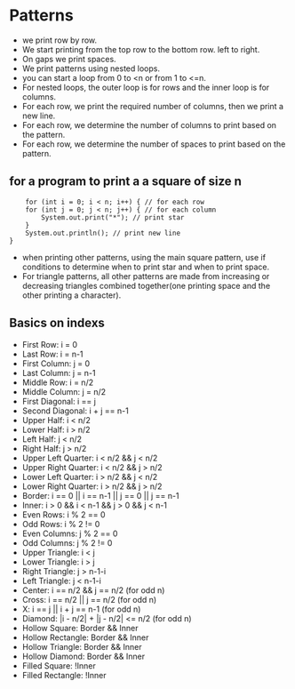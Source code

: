 # Patterns

- we print row by row.
- We start printing from the top row to the bottom row. left to right.
- On gaps we print spaces.
- We print patterns using nested loops.
- you can start a loop from 0 to <n or from 1 to <=n.
- For nested loops, the outer loop is for rows and the inner loop is for columns.
- For each row, we print the required number of columns, then we print a new line.
- For each row, we determine the number of columns to print based on the pattern.
- For each row, we determine the number of spaces to print based on the pattern.

## for a program to print a a square of size n

```
    for (int i = 0; i < n; i++) { // for each row
    for (int j = 0; j < n; j++) { // for each column
        System.out.print("*"); // print star
    }
    System.out.println(); // print new line
}
```
- when printing other patterns, using the main square pattern, use if conditions to determine when to print star and when to print space.
- For triangle patterns, all other patterns are made from increasing or decreasing triangles combined together(one printing space and the other printing a character).

## Basics on indexs

- First Row: i = 0
- Last Row: i = n-1
- First Column: j = 0
- Last Column: j = n-1
- Middle Row: i = n/2
- Middle Column: j = n/2
- First Diagonal: i == j
- Second Diagonal: i + j == n-1
- Upper Half: i < n/2
- Lower Half: i > n/2
- Left Half: j < n/2
- Right Half: j > n/2
- Upper Left Quarter: i < n/2 && j < n/2
- Upper Right Quarter: i < n/2 && j > n/2
- Lower Left Quarter: i > n/2 && j < n/2
- Lower Right Quarter: i > n/2 && j > n/2
- Border: i == 0 || i == n-1 || j == 0 || j == n-1
- Inner: i > 0 && i < n-1 && j > 0 && j < n-1
- Even Rows: i % 2 == 0
- Odd Rows: i % 2 != 0
- Even Columns: j % 2 == 0
- Odd Columns: j % 2 != 0
- Upper Triangle: i < j
- Lower Triangle: i > j
- Right Triangle: j > n-1-i
- Left Triangle: j < n-1-i
- Center: i == n/2 && j == n/2 (for odd n)
- Cross: i == n/2 || j == n/2 (for odd n)
- X: i == j || i + j == n-1 (for odd n)
- Diamond: |i - n/2| + |j - n/2| <= n/2 (for odd n)
- Hollow Square: Border && Inner
- Hollow Rectangle: Border && Inner
- Hollow Triangle: Border && Inner
- Hollow Diamond: Border && Inner
- Filled Square: !Inner
- Filled Rectangle: !Inner